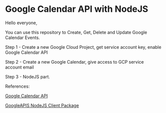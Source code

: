 # Google Calendar API with NodeJS

Hello everyone,

You can use this repository to Create, Get, Delete and Update Google Calendar Events.

Step 1 - Create a new Google Cloud Project, get service account key, enable Google Calendar API

Step 2 - Create a new Google Calendar, give access to GCP service account email

Step 3 - NodeJS part.


References:

[Google Calendar API](https://developers.google.com/calendar/v3/reference)

[GoogleAPIS NodeJS Client Package](https://www.npmjs.com/package/googleapis)
